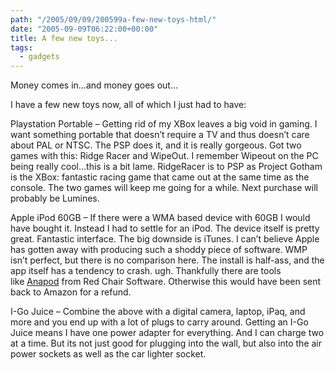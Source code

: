 ```yaml
---
path: "/2005/09/09/200599a-few-new-toys-html/"
date: "2005-09-09T06:22:00+00:00"
title: A few new toys...
tags:
  - gadgets
---
```


Money comes in&hellip;and money goes out&hellip;

I have a few new toys now, all of which I just had to have:

<span class="full-image-block ssNonEditable"><span><img src="/static/500c9c42c4aa27cb90863e5e/50e9971de4b01058545b4678/50e99720e4b01058545b495e/1257622966477/PSP_2Dfront_Wht_small.jpg/1000w" alt="" /></span></span>Playstation Portable &ndash; Getting rid of my XBox leaves a big void in gaming. I want something portable that doesn&rsquo;t require a TV and thus doesn&rsquo;t care about PAL or NTSC. The PSP does it, and it is really gorgeous. Got two games with this: Ridge Racer and WipeOut. I remember Wipeout on the PC being really cool&hellip;this is a bit lame. RidgeRacer is to PSP as Project Gotham is the XBox: fantastic racing game that came out at the same time as the console. The two games will keep me going for a while. Next purchase will probably be Lumines.

<span class="full-image-block ssNonEditable"><span><img src="/static/500c9c42c4aa27cb90863e5e/50e9971de4b01058545b4678/50e99720e4b01058545b495f/1257622955687/ipod_2Dphoto_2D30GB_small.jpg/1000w" alt="" /></span></span>Apple iPod 60GB &ndash; If there were a WMA based device with 60GB I would have bought it. Instead I had to settle for an iPod. The device itself is pretty great. Fantastic interface. The big downside is iTunes. I can&rsquo;t believe Apple has gotten away with producing such a shoddy piece of software. WMP isn&rsquo;t perfect, but there is no comparison here. The install is half-ass, and the app itself has a tendency to crash. ugh. Thankfully there are tools like&nbsp;<a href="http://www.redchairsoftware.com/anapod/" class="broken_link">Anapod</a>&nbsp;from Red Chair Software. Otherwise this would have been sent back to Amazon for a refund.

<span class="full-image-block ssNonEditable"><span><img src="/static/500c9c42c4aa27cb90863e5e/50e9971de4b01058545b4678/50e99720e4b01058545b4960/1257622954038/igojuice_small.jpg/1000w" alt="" /></span></span>I-Go Juice &ndash; Combine the above with a digital camera, laptop, iPaq, and more and you end up with a lot of plugs to carry around. Getting an I-Go Juice means I have one power adapter for everything. And I can charge two at a time. But its not just good for plugging into the wall, but also into the air power sockets as well as the car lighter socket.
